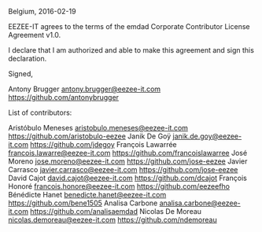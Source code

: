 Belgium, 2016-02-19

EEZEE-IT agrees to the terms of the emdad Corporate Contributor License
Agreement v1.0.

I declare that I am authorized and able to make this agreement and sign this
declaration.

Signed,

Antony Brugger antony.brugger@eezee-it.com https://github.com/antonybrugger

List of contributors:

Aristóbulo Meneses aristobulo.meneses@eezee-it.com https://github.com/aristobulo-eezee
Janik De Goÿ janik.de.goy@eezee-it.com https://github.com/jdegoy
François Lawarrée francois.lawarre@eezee-it.com https://github.com/francoislawarree
José Moreno jose.moreno@eezee-it.com https://github.com/jose-eezee
Javier Carrasco javier.carrasco@eezee-it.com https://github.com/jose-eezee
David Cajot david.cajot@eezee-it.com https://github.com/dcajot
François Honoré francois.honore@eezee-it.com https://github.com/eezeefho
Bénédicte Hanet benedicte.hanet@eezee-it.com https://github.com/bene1505
Analisa Carbone analisa.carbone@eezee-it.com https://github.com/analisaemdad
Nicolas De Moreau nicolas.demoreau@eezee-it.com https://github.com/ndemoreau